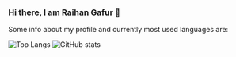 ### Hi there, I am Raihan Gafur 👋

Some info about my profile and currently most used languages are:

![Top Langs](https://github-readme-stats.vercel.app/api/top-langs/?username=anuraghazra&layout=compact&theme=radical) ![GitHub stats](https://github-readme-stats.vercel.app/api?username=raihanthecooldude&theme=radical) 


<!--
**raihanthecooldude/raihanthecooldude** is a ✨ _special_ ✨ repository because its `README.md` (this file) appears on your GitHub profile.

Here are some ideas to get you started:

- 🔭 I’m currently working on ...
- 🌱 I’m currently learning ...
- 👯 I’m looking to collaborate on ...
- 🤔 I’m looking for help with ...
- 💬 Ask me about ...
- 📫 How to reach me: ...
- 😄 Pronouns: ...
- ⚡ Fun fact: ...
-->
